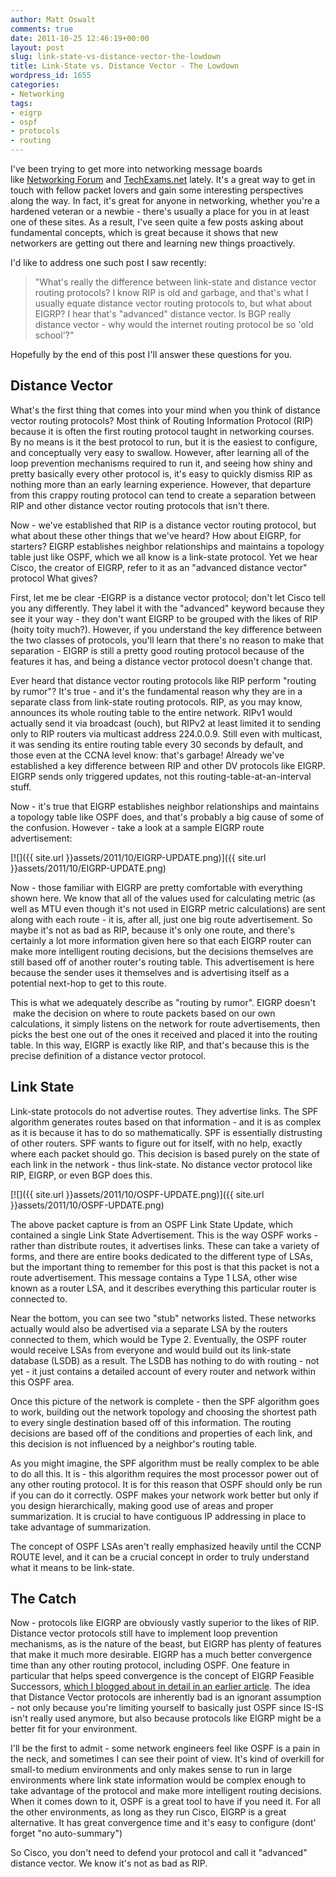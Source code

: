 ```yaml
---
author: Matt Oswalt
comments: true
date: 2011-10-25 12:46:19+00:00
layout: post
slug: link-state-vs-distance-vector-the-lowdown
title: Link-State vs. Distance Vector - The Lowdown
wordpress_id: 1655
categories:
- Networking
tags:
- eigrp
- ospf
- protocols
- routing
---
```


I've been trying to get more into networking message boards like [Networking Forum](http://www.networking-forum.com/) and [TechExams.net](http://www.techexams.net/forums/) lately. It's a great way to get in touch with fellow packet lovers and gain some interesting perspectives along the way. In fact, it's great for anyone in networking, whether you're a hardened veteran or a newbie - there's usually a place for you in at least one of these sites. As a result, I've seen quite a few posts asking about fundamental concepts, which is great because it shows that new networkers are getting out there and learning new things proactively.

I'd like to address one such post I saw recently:

> "What's really the difference between link-state and distance vector routing protocols? I know RIP is old and garbage, and that's what I usually equate distance vector routing protocols to, but what about EIGRP? I hear that's "advanced" distance vector. Is BGP really distance vector - why would the internet routing protocol be so 'old school'?"

Hopefully by the end of this post I'll answer these questions for you.

## Distance Vector

What's the first thing that comes into your mind when you think of distance vector routing protocols? Most think of Routing Information Protocol (RIP) because it is often the first routing protocol taught in networking courses. By no means is it the best protocol to run, but it is the easiest to configure, and conceptually very easy to swallow. However, after learning all of the loop prevention mechanisms required to run it, and seeing how shiny and pretty basically every other protocol is, it's easy to quickly dismiss RIP as nothing more than an early learning experience. However, that departure from this crappy routing protocol can tend to create a separation between RIP and other distance vector routing protocols that isn't there.

Now - we've established that RIP is a distance vector routing protocol, but what about these other things that we've heard? How about EIGRP, for starters? EIGRP establishes neighbor relationships and maintains a topology table just like OSPF, which we all know is a link-state protocol. Yet we hear Cisco, the creator of EIGRP, refer to it as an "advanced distance vector" protocol What gives?

First, let me be clear -EIGRP is a distance vector protocol; don't let Cisco tell you any differently. They label it with the "advanced" keyword because they see it your way - they don't want EIGRP to be grouped with the likes of RIP (hoity toity much?). However, if you understand the key difference between the two classes of protocols, you'll learn that there's no reason to make that separation - EIGRP is still a pretty good routing protocol because of the features it has, and being a distance vector protocol doesn't change that.

Ever heard that distance vector routing protocols like RIP perform "routing by rumor"? It's true - and it's the fundamental reason why they are in a separate class from link-state routing protocols. RIP, as you may know, announces its whole routing table to the entire network. RIPv1 would actually send it via broadcast (ouch), but RIPv2 at least limited it to sending only to RIP routers via multicast address 224.0.0.9. Still even with multicast, it was sending its entire routing table every 30 seconds by default, and those even at the CCNA level know: that's garbage! Already we've established a key difference between RIP and other DV protocols like EIGRP. EIGRP sends only triggered updates, not this routing-table-at-an-interval stuff.

Now - it's true that EIGRP establishes neighbor relationships and maintains a topology table like OSPF does, and that's probably a big cause of some of the confusion. However - take a look at a sample EIGRP route advertisement:

[![]({{ site.url }}assets/2011/10/EIGRP-UPDATE.png)]({{ site.url }}assets/2011/10/EIGRP-UPDATE.png)

Now - those familiar with EIGRP are pretty comfortable with everything shown here. We know that all of the values used for calculating metric (as well as MTU even though it's not used in EIGRP metric calculations) are sent along with each route - it is, after all, just one big route advertisement. So maybe it's not as bad as RIP, because it's only one route, and there's certainly a lot more information given here so that each EIGRP router can make more intelligent routing decisions, but the decisions themselves are still based off of another router's routing table. This advertisement is here because the sender uses it themselves and is advertising itself as a potential next-hop to get to this route.

This is what we adequately describe as "routing by rumor". EIGRP doesn't  make the decision on where to route packets based on our own calculations, it simply listens on the network for route advertisements, then picks the best one out of the ones it received and placed it into the routing table. In this way, EIGRP is exactly like RIP, and that's because this is the precise definition of a distance vector protocol.

## Link State

Link-state protocols do not advertise routes. They advertise links. The SPF algorithm generates routes based on that information - and it is as complex as it is because it has to do so mathematically. SPF is essentially distrusting of other routers. SPF wants to figure out for itself, with no help, exactly where each packet should go. This decision is based purely on the state of each link in the network - thus link-state. No distance vector protocol like RIP, EIGRP, or even BGP does this.

[![]({{ site.url }}assets/2011/10/OSPF-UPDATE.png)]({{ site.url }}assets/2011/10/OSPF-UPDATE.png)

The above packet capture is from an OSPF Link State Update, which contained a single Link State Advertisement. This is the way OSPF works - rather than distribute routes, it advertises links. These can take a variety of forms, and there are entire books dedicated to the different type of LSAs, but the important thing to remember for this post is that this packet is not a route advertisement. This message contains a Type 1 LSA, other wise known as a router LSA, and it describes everything this particular router is connected to.

Near the bottom, you can see two "stub" networks listed. These networks actually would also be advertised via a separate LSA by the routers connected to them, which would be Type 2. Eventually, the OSPF router would receive LSAs from everyone and would build out its link-state database (LSDB) as a result. The LSDB has nothing to do with routing - not yet - it just contains a detailed account of every router and network within this OSPF area.

Once this picture of the network is complete - then the SPF algorithm goes to work, building out the network topology and choosing the shortest path to every single destination based off of this information. The routing decisions are based off of the conditions and properties of each link, and this decision is not influenced by a neighbor's routing table.

As you might imagine, the SPF algorithm must be really complex to be able to do all this. It is - this algorithm requires the most processor power out of any other routing protocol. It is for this reason that OSPF should only be run if you can do it correctly. OSPF makes your network work better but only if you design hierarchically, making good use of areas and proper summarization. It is crucial to have contiguous IP addressing in place to take advantage of summarization.

The concept of OSPF LSAs aren't really emphasized heavily until the CCNP ROUTE level, and it can be a crucial concept in order to truly understand what it means to be link-state.

## The Catch

Now - protocols like EIGRP are obviously vastly superior to the likes of RIP. Distance vector protocols still have to implement loop prevention mechanisms, as is the nature of the beast, but EIGRP has plenty of features that make it much more desirable. EIGRP has a much better convergence time than any other routing protocol, including OSPF. One feature in particular that helps speed convergence is the concept of EIGRP Feasible Successors, [which I blogged about in detail in an earlier article](https://keepingitclassless.net/2011/07/eigrp-feasible-successors/). The idea that Distance Vector protocols are inherently bad is an ignorant assumption - not only because you're limiting yourself to basically just OSPF since IS-IS isn't really used anymore, but also because protocols like EIGRP might be a better fit for your environment.

I'll be the first to admit - some network engineers feel like OSPF is a pain in the neck, and sometimes I can see their point of view. It's kind of overkill for small-to medium environments and only makes sense to run in large environments where link state information would be complex enough to take advantage of the protocol and make more intelligent routing decisions. When it comes down to it, OSPF is a great tool to have if you need it. For all the other environments, as long as they run Cisco, EIGRP is a great alternative. It has great convergence time and it's easy to configure (dont' forget "no auto-summary")

So Cisco, you don't need to defend your protocol and call it "advanced" distance vector. We know it's not as bad as RIP.
